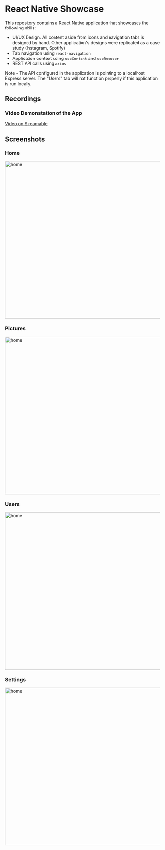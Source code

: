 # React Native Showcase

This repository contains a React Native application that showcases the following skills:

- UI/UX Design. All content aside from icons and navigation tabs is designed by hand. 
  Other application's designs were replicated as a case study (Instagram, Spotify)
- Tab navigation using `react-navigation`
- Application context using `useContext` and `useReducer`
- REST API calls using `axios`


Note - The API configured in the application is pointing to a localhost Express server. 
The "Users" tab will not function properly if this application is run locally.

## Recordings

### Video Demonstation of the App
<a href="https://streamable.com/8tc6wo">Video on Streamable</a>

## Screenshots

### Home
<img src="https://i.imgur.com/BtWf7iH.png" alt="home" width="512"/>

### Pictures
<img src="https://i.imgur.com/RmYl3ci.png" alt="home" width="512"/>

### Users
<img src="https://i.imgur.com/s9BT0hD.png" alt="home" width="512"/>

### Settings
<img src="https://i.imgur.com/eTLOnvJ.png" alt="home" width="512"/>
